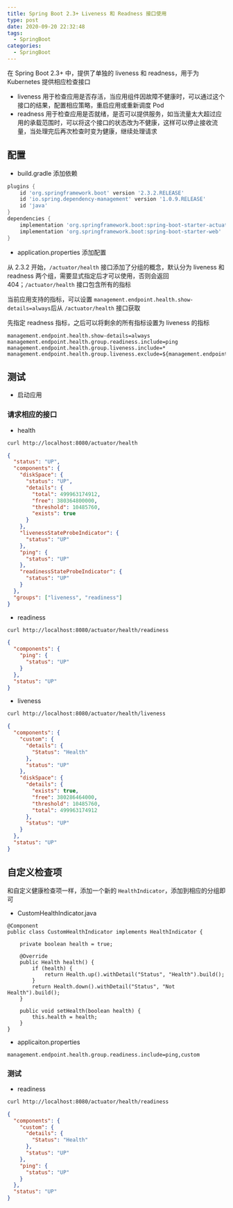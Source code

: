 ```yaml
---
title: Spring Boot 2.3+ Liveness 和 Readness 接口使用
type: post
date: 2020-09-20 22:32:48
tags:
  - SpringBoot
categories:
  - SpringBoot
---
```


在 Spring Boot 2.3+ 中，提供了单独的 liveness 和 readness，用于为 Kubernetes 提供相应检查接口

- liveness
  用于检查应用是否存活，当应用组件因故障不健康时，可以通过这个接口的结果，配置相应策略，重启应用或重新调度 Pod
- readness
  用于检查应用是否就绪，是否可以提供服务，如当流量太大超过应用的承载范围时，可以将这个接口的状态改为不健康，这样可以停止接收流量，当处理完后再次检查时变为健康，继续处理请求

## 配置

- build.gradle 添加依赖

```groovy
plugins {
    id 'org.springframework.boot' version '2.3.2.RELEASE'
    id 'io.spring.dependency-management' version '1.0.9.RELEASE'
    id 'java'
}
dependencies {
    implementation 'org.springframework.boot:spring-boot-starter-actuator'
    implementation 'org.springframework.boot:spring-boot-starter-web'
}
```

- application.properties 添加配置

从 2.3.2 开始，`/actuator/health` 接口添加了分组的概念，默认分为 liveness 和 readness 两个组，需要显式指定后才可以使用，否则会返回 404；`/actuator/health` 接口包含所有的指标

当前应用支持的指标，可以设置 `management.endpoint.health.show-details=always`后从 `/actuator/health` 接口获取

先指定 readness 指标，之后可以将剩余的所有指标设置为 liveness 的指标

```
management.endpoint.health.show-details=always
management.endpoint.health.group.readiness.include=ping
management.endpoint.health.group.liveness.include=*
management.endpoint.health.group.liveness.exclude=${management.endpoint.health.group.readiness.include}
```

## 测试

- 启动应用

### 请求相应的接口

- health

```bash
curl http://localhost:8080/actuator/health
```

```json
{
  "status": "UP",
  "components": {
    "diskSpace": {
      "status": "UP",
      "details": {
        "total": 499963174912,
        "free": 380364800000,
        "threshold": 10485760,
        "exists": true
      }
    },
    "livenessStateProbeIndicator": {
      "status": "UP"
    },
    "ping": {
      "status": "UP"
    },
    "readinessStateProbeIndicator": {
      "status": "UP"
    }
  },
  "groups": ["liveness", "readiness"]
}
```

- readiness

```bash
curl http://localhost:8080/actuator/health/readiness
```

```json
{
  "components": {
    "ping": {
      "status": "UP"
    }
  },
  "status": "UP"
}
```

- liveness

```bash
curl http://localhost:8080/actuator/health/liveness
```

```json
{
  "components": {
    "custom": {
      "details": {
        "Status": "Health"
      },
      "status": "UP"
    },
    "diskSpace": {
      "details": {
        "exists": true,
        "free": 380286464000,
        "threshold": 10485760,
        "total": 499963174912
      },
      "status": "UP"
    }
  },
  "status": "UP"
}
```

## 自定义检查项

和自定义健康检查项一样，添加一个新的 `HealthIndicator`，添加到相应的分组即可

- CustomHealthIndicator.java

```
@Component
public class CustomHealthIndicator implements HealthIndicator {

    private boolean health = true;

    @Override
    public Health health() {
        if (health) {
            return Health.up().withDetail("Status", "Health").build();
        }
        return Health.down().withDetail("Status", "Not Health").build();
    }

    public void setHealth(boolean health) {
        this.health = health;
    }
}
```

- applicaiton.properties

```
management.endpoint.health.group.readiness.include=ping,custom
```

### 测试

- readiness

```bash
curl http://localhost:8080/actuator/health/readiness
```

```json
{
  "components": {
    "custom": {
      "details": {
        "Status": "Health"
      },
      "status": "UP"
    },
    "ping": {
      "status": "UP"
    }
  },
  "status": "UP"
}
```

